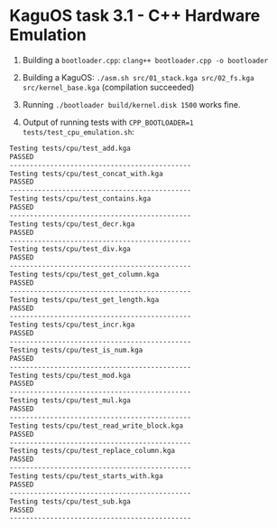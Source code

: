 # KaguOS task 3.1 - C++ Hardware Emulation

1. Building a `bootloader.cpp`: `clang++ bootloader.cpp -o bootloader`

2. Building a KaguOS: `./asm.sh src/01_stack.kga src/02_fs.kga src/kernel_base.kga` (compilation succeeded)

3. Running `./bootloader build/kernel.disk 1500` works fine.

4. Output of running tests with `CPP_BOOTLOADER=1 tests/test_cpu_emulation.sh`:

```bash
Testing tests/cpu/test_add.kga
PASSED
---------------------------------------------
Testing tests/cpu/test_concat_with.kga
PASSED
---------------------------------------------
Testing tests/cpu/test_contains.kga
PASSED
---------------------------------------------
Testing tests/cpu/test_decr.kga
PASSED
---------------------------------------------
Testing tests/cpu/test_div.kga
PASSED
---------------------------------------------
Testing tests/cpu/test_get_column.kga
PASSED
---------------------------------------------
Testing tests/cpu/test_get_length.kga
PASSED
---------------------------------------------
Testing tests/cpu/test_incr.kga
PASSED
---------------------------------------------
Testing tests/cpu/test_is_num.kga
PASSED
---------------------------------------------
Testing tests/cpu/test_mod.kga
PASSED
---------------------------------------------
Testing tests/cpu/test_mul.kga
PASSED
---------------------------------------------
Testing tests/cpu/test_read_write_block.kga
PASSED
---------------------------------------------
Testing tests/cpu/test_replace_column.kga
PASSED
---------------------------------------------
Testing tests/cpu/test_starts_with.kga
PASSED
---------------------------------------------
Testing tests/cpu/test_sub.kga
PASSED
---------------------------------------------
```
